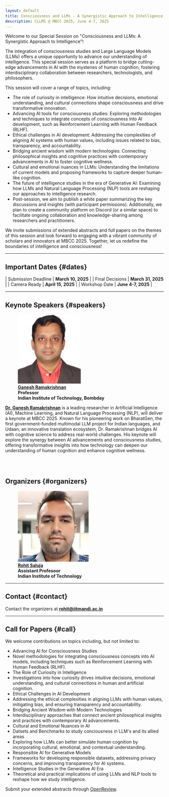 ```yaml
---
layout: default
title: Consciousness and LLMs - A Synergistic Approach to Intelligence
description: CLLMS @ MBCC 2025, June 4-7, 2025
---
```





Welcome to our Special Session on "Consciousness and LLMs: A Synergistic Approach to Intelligence"!

The integration of consciousness studies and Large Language Models (LLMs) offers a unique opportunity to advance our understanding of intelligence. This special session serves as a platform to bridge cutting-edge advancements in AI with the mysteries of human cognition, fostering interdisciplinary collaboration between researchers, technologists, and philosophers.

This session will cover a range of topics, including:

+ The role of curiosity in intelligence: How intuitive decisions, emotional understanding, and cultural connections shape consciousness and drive transformative innovation.
+ Advancing AI tools for consciousness studies: Exploring methodologies and techniques to integrate concepts of consciousness into AI development, such as Reinforcement Learning with Human Feedback (RLHF).
+ Ethical challenges in AI development: Addressing the complexities of aligning AI systems with human values, including issues related to bias, transparency, and accountability.
+ Bridging ancient wisdom with modern technologies: Connecting philosophical insights and cognitive practices with contemporary advancements in AI to foster cognitive wellness.
+ Cultural and emotional nuances in LLMs: Understanding the limitations of current models and proposing frameworks to capture deeper human-like cognition.
+ The future of intelligence studies in the era of Generative AI: Examining how LLMs and Natural Language Processing (NLP) tools are reshaping our approaches to intelligence research.
+ Post-session, we aim to publish a white paper summarizing the key discussions and insights (with participant permissions). Additionally, we plan to create a community platform on Discord (or a similar space) to facilitate ongoing collaboration and knowledge-sharing among researchers and practitioners.

We invite submissions of extended abstracts and full papers on the themes of this session and look forward to engaging with a vibrant community of scholars and innovators at MBCC 2025. Together, let us redefine the boundaries of intelligence and consciousness!

---
## **Important Dates** {#dates}

| Submission Deadline  | **March 10, 2025** |
| Final Decisions  | **March 31, 2025** |
| Camera Ready  | **April 15, 2025** |
| Workshop Date | **June 4-7, 2025** | 

---


## **Keynote Speakers** {#speakers}
<div class="container">
    <figure>
        <a href="https://beerys.github.io/">
        <img class="img-author" src="assets/imgs/ganeshramakrishnan.png" alt="Ganesh Ramakrishnan"/></a>
        <b><br><a href="https://sites.google.com/cs.washington.edu/william-agnew/home">Ganesh Ramakrishnan</a>
        <br>Professor<br>Indian Institute of Technology, Bombday</b>
    </figure>
</div>

<div class="bio-text">
<a href="https://beerys.github.io/"><b>Dr. Ganesh Ramakrishnan</b></a> is a leading researcher in Artificial Intelligence (AI), Machine Learning, and Natural Language Processing (NLP), will deliver a keynote at MBCC 2025. Known for his pioneering work on BharatGen, the first government-funded multimodal LLM project for Indian languages, and Udaan, an innovative translation ecosystem, Dr. Ramakrishnan bridges AI with cognitive science to address real-world challenges.
His keynote will explore the synergy between AI advancements and consciousness studies, offering transformative insights into how technology can deepen our understanding of human cognition and enhance cognitive wellness.


<br><br>


</div>

## **Organizers** {#organizers}
<div class="container">

<figure>
    <a href="https://candiceschumann.com/">
    <img class="img-author" src="assets/imgs/rohit.jpg" alt="Rohit Saluja"/></a>
    <b><br><a href="https://candiceschumann.com/">Rohit Saluja</a>
    <br>Assistant Profesoor<br>Indian Institute of Technology</b>
</figure>


</div>

---
## **Contact** {#contact}
Contact the organizers at **[rohit@iitmandi.ac.in](mailto:rohit@iitmandi.ac.in)**

---
## **Call for Papers** {#call}

We welcome contributions on topics including, but not limited to:

+ Advancing AI for Consciousness Studies
+ Novel methodologies for integrating consciousness concepts into AI models, including techniques such as Reinforcement Learning with Human Feedback (RLHF).
+ The Role of Curiosity in Intelligence
+ Investigations into how curiosity drives intuitive decisions, emotional understanding, and cultural connections in human and artificial cognition.
+ Ethical Challenges in AI Development
+ Addressing the ethical complexities in aligning LLMs with human values, mitigating bias, and ensuring transparency and accountability.
+ Bridging Ancient Wisdom with Modern Technologies
+ Interdisciplinary approaches that connect ancient philosophical insights and practices with contemporary AI advancements.
+ Cultural and Emotional Nuances in AI
+ Datsets and Benchmarks to study conciousness in LLM's and its allied areas 
+ Exploring how LLMs can better simulate human cognition by incorporating cultural, emotional, and contextual understanding.
+ Responsible AI for Generative Models
+ Frameworks for developing responsible datasets, addressing privacy concerns, and improving transparency for AI systems.
+ Intelligence Studies in the Generative AI Era
+ Theoretical and practical implications of using LLMs and NLP tools to reshape how we study intelligence.

Submit your extended abstracts through [OpenReview](https://openreview.net/group?id=thecvf.com/CVPR/2024/Workshop/Responsible_Data).
